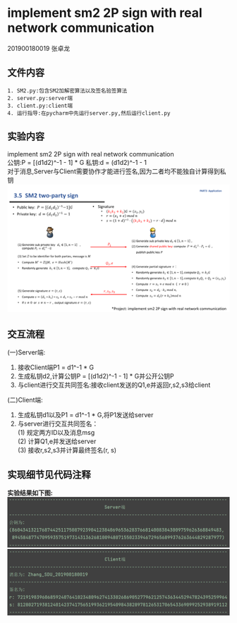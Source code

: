 #  implement sm2 2P sign with real network communication

201900180019 张卓龙


## 文件内容      
    1. SM2.py:包含SM2加解密算法以及签名验签算法       
    2. server.py:server端        
    3. client.py:client端      
    4. 运行指导:在pycharm中先运行server.py,然后运行client.py           
    
    
## 实验内容
implement sm2 2P sign with real network communication          
公钥:P = [(d1d2)^-1 - 1] * G      私钥:d = (d1d2)^-1 - 1                  
对于消息,Server与Client需要协作才能进行签名,因为二者均不能独自计算得到私钥                         
![image](https://github.com/Zhang-SDU/cst-project/blob/main/SM2/SM2_2P_Sign/ref.png)           
                          

## 交互流程             
  (一)Server端:        
  1. 接收Client端P1 = d1^-1 * G           
  2. 生成私钥d2,计算公钥P = [(d1d2)^-1 - 1] * G并公开公钥P         
  3. 与client进行交互共同签名:接收client发送的Q1,e并返回r,s2,s3给client               
  
  (二)Client端:       
  1. 生成私钥d1以及P1 = d1^-1 * G,将P1发送给server      
  2. 与server进行交互共同签名：      
    (1) 规定两方ID以及消息msg     
    (2) 计算Q1,e并发送给server       
    (3) 接收r,s2,s3并计算最终签名(r, s)          
    
## 实现细节见代码注释      

**实验结果如下图:**                
![server](https://github.com/Zhang-SDU/cst-project/blob/main/SM2/SM2_2P_Sign/result1.png)
![client](https://github.com/Zhang-SDU/cst-project/blob/main/SM2/SM2_2P_Sign/result2.png)
